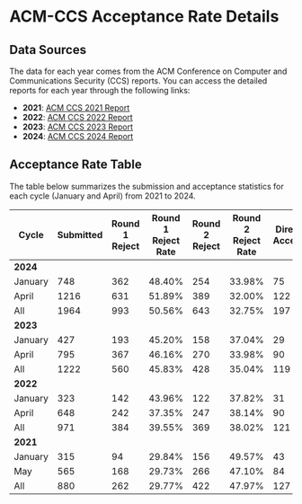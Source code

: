 # ACM-CCS Acceptance Rate Details

## Data Sources
The data for each year comes from the ACM Conference on Computer and Communications Security (CCS) reports. You can access the detailed reports for each year through the following links:

- **2021**: [ACM CCS 2021 Report](https://dl.acm.org/action/showFmPdf?doi=10.1145%2F3460120)
- **2022**: [ACM CCS 2022 Report](https://dl.acm.org/action/showFmPdf?doi=10.1145%2F3548606)
- **2023**: [ACM CCS 2023 Report](https://dl.acm.org/action/showFmPdf?doi=10.1145%2F3576915)
- **2024**: [ACM CCS 2024 Report](https://dl.acm.org/action/showFmPdf?doi=10.1145%2F3658644)

## Acceptance Rate Table

The table below summarizes the submission and acceptance statistics for each cycle (January and April) from 2021 to 2024.

| Cycle   | Submitted | Round 1 Reject | Round 1 Reject Rate | Round 2 Reject | Round 2 Reject Rate | Direct Accept | Revision | Revision + Accept | Revision + Reject | Accept Rate |
|---------|-----------|----------------|---------------------|----------------|---------------------|---------------|----------|-------------------|-------------------|-------------|
| **2024**|           |                |                     |                |                     |               |          |                   |                   |             |
| January | 748       | 362            | 48.40%              | 254            | 33.98%              | 75            | 59       | 57                | 2                 | 17.65%      |
| April   | 1216      | 631            | 51.89%              | 389            | 32.00%              | 122           | 77       | 74                | 3                 | 16.12%      |
| All     | 1964      | 993            | 50.56%              | 643            | 32.75%              | 197           | 136      | 131               | 5                 | 16.70%      |
| **2023**|           |                |                     |                |                     |               |          |                   |                   |             |
| January | 427       | 193            | 45.20%              | 158            | 37.04%              | 29            | 48       | 47                | 1                 | 17.80%      |
| April   | 795       | 367            | 46.16%              | 270            | 33.98%              | 90            | 69       | 68                | 1                 | 19.87%      |
| All     | 1222      | 560            | 45.83%              | 428            | 35.04%              | 119           | 117      | 115               | 2                 | 19.15%      |
| **2022**|           |                |                     |                |                     |               |          |                   |                   |             |
| January | 323       | 142            | 43.96%              | 122            | 37.82%              | 31            | 39       | 28                | 11                | 18.27%      |
| April   | 648       | 242            | 37.35%              | 247            | 38.14%              | 90            | 76       | 69                | 7                 | 24.54%      |
| All     | 971       | 384            | 39.55%              | 369            | 38.02%              | 121           | 115      | 97                | 18                | 22.45%      |
| **2021**|           |                |                     |                |                     |               |          |                   |                   |             |
| January | 315       | 94             | 29.84%              | 156            | 49.57%              | 43            | 30       | 22                | 8                 | 20.63%      |
| May     | 565       | 168            | 29.73%              | 266            | 47.10%              | 84            | 63       | 47                | 16                | 23.19%      |
| All     | 880       | 262            | 29.77%              | 422            | 47.97%              | 127           | 93       | 69                | 24                | 22.27%      |
